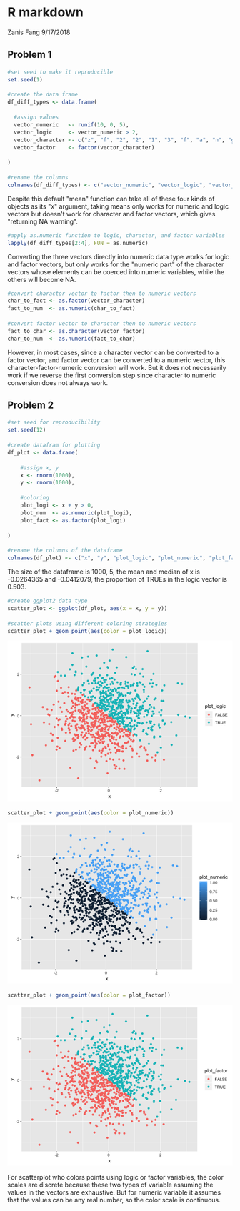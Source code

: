 R markdown
================
Zanis Fang
9/17/2018

Problem 1
---------

``` r
#set seed to make it reproducible
set.seed(1)

#create the data frame
df_diff_types <- data.frame(
    
  #assign values
  vector_numeric   <- runif(10, 0, 5),
  vector_logic     <- vector_numeric > 2,
  vector_character <- c("z", "f", "2", "2", "1", "3", "f", "a", "n", "g"),
  vector_factor    <- factor(vector_character)
  
)

#rename the columns
colnames(df_diff_types) <- c("vector_numeric", "vector_logic", "vector_character", "vector_factor")
```

Despite this default "mean" function can take all of these four kinds of objects as its "x" argument, taking means only works for numeric and logic vectors but doesn't work for character and factor vectors, which gives "returning NA warning".

``` r
#apply as.numeric function to logic, character, and factor variables
lapply(df_diff_types[2:4], FUN = as.numeric)
```

Converting the three vectors directly into numeric data type works for logic and factor vectors, but only works for the "numeric part" of the character vectors whose elements can be coerced into numeric variables, while the others will become NA.

``` r
#convert charactor vector to factor then to numeric vectors
char_to_fact <- as.factor(vector_character)
fact_to_num  <- as.numeric(char_to_fact)

#convert factor vector to character then to numeric vectors
fact_to_char <- as.character(vector_factor)
char_to_num  <- as.numeric(fact_to_char)
```

However, in most cases, since a character vector can be converted to a factor vector, and factor vector can be converted to a numeric vector, this character-factor-numeric conversion will work. But it does not necessarily work if we reverse the first conversion step since character to numeric conversion does not always work.

Problem 2
---------

``` r
#set seed for reproducibility
set.seed(12)

#create datafram for plotting
df_plot <- data.frame(
    
    #assign x, y
    x <- rnorm(1000),
    y <- rnorm(1000),
    
    #coloring
    plot_logi <- x + y > 0,
    plot_num  <- as.numeric(plot_logi),
    plot_fact <- as.factor(plot_logi)
    
)

#rename the columns of the dataframe
colnames(df_plot) <- c("x", "y", "plot_logic", "plot_numeric", "plot_factor")
```

The size of the dataframe is 1000, 5, the mean and median of x is -0.0264365 and -0.0412079, the proportion of TRUEs in the logic vector is 0.503.

``` r
#create ggplot2 data type
scatter_plot <- ggplot(df_plot, aes(x = x, y = y))

#scatter plots using different coloring strategies
scatter_plot + geom_point(aes(color = plot_logic))
```

![](p8105_hw1_zf2213_files/figure-markdown_github/plot-1.png)

``` r
scatter_plot + geom_point(aes(color = plot_numeric))
```

![](p8105_hw1_zf2213_files/figure-markdown_github/plot-2.png)

``` r
scatter_plot + geom_point(aes(color = plot_factor))
```

![](p8105_hw1_zf2213_files/figure-markdown_github/plot-3.png)

For scatterplot who colors points using logic or factor variables, the color scales are discrete because these two types of variable assuming the values in the vectors are exhaustive. But for numeric variable it assumes that the values can be any real number, so the color scale is continuous.
